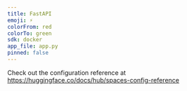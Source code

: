 ```yaml
---
title: FastAPI
emoji: ⚡
colorFrom: red
colorTo: green
sdk: docker
app_file: app.py
pinned: false
---
```


Check out the configuration reference at https://huggingface.co/docs/hub/spaces-config-reference
